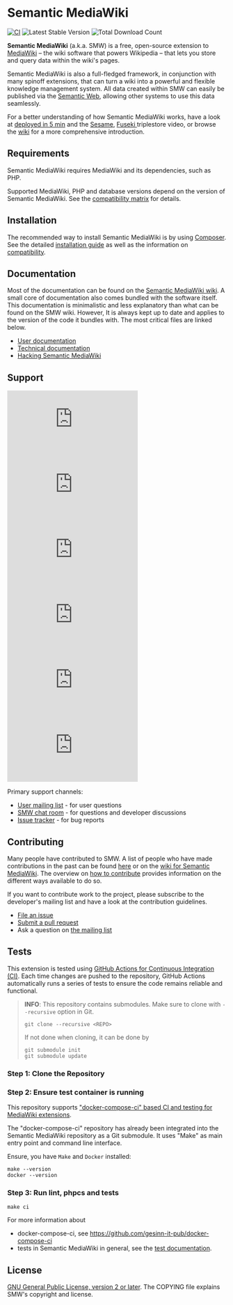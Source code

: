 # Semantic MediaWiki

[![CI](https://github.com/SemanticMediaWiki/SemanticMediaWiki/actions/workflows/main.yml/badge.svg)](https://github.com/SemanticMediaWiki/SemanticMediaWiki/actions/workflows/main.yml)
![Latest Stable Version](https://img.shields.io/packagist/v/mediawiki/semantic-media-wiki.svg)
![Total Download Count](https://img.shields.io/packagist/dt/mediawiki/semantic-media-wiki.svg)

**Semantic MediaWiki** (a.k.a. SMW) is a free, open-source extension to [MediaWiki](https://www.semantic-mediawiki.org/wiki/MediaWiki) – the wiki software that
powers Wikipedia – that lets you store and query data within the wiki's pages.

Semantic MediaWiki is also a full-fledged framework, in conjunction with
many spinoff extensions, that can turn a wiki into a powerful and flexible
knowledge management system. All data created within SMW can easily be
published via the [Semantic Web](https://www.semantic-mediawiki.org/wiki/Semantic_Web),
allowing other systems to use this data seamlessly.

For a better understanding of how Semantic MediaWiki works, have a look at [deployed in 5 min](https://vimeo.com/82255034)
and the [Sesame](https://vimeo.com/126392433), [Fuseki ](https://vimeo.com/118614078) triplestore video, or
browse the [wiki](https://www.semantic-mediawiki.org) for a more comprehensive introduction.

## Requirements

Semantic MediaWiki requires MediaWiki and its dependencies, such as PHP.

Supported MediaWiki, PHP and database versions depend on the version of Semantic MediaWiki.
See the [compatibility matrix](docs/COMPATIBILITY.md) for details.

## Installation

The recommended way to install Semantic MediaWiki is by using [Composer][composer]. See the detailed
[installation guide](docs/INSTALL.md) as well as the information on [compatibility](docs/COMPATIBILITY.md).

## Documentation

Most of the documentation can be found on the [Semantic MediaWiki wiki](https://www.semantic-mediawiki.org).
A small core of documentation also comes bundled with the software itself. This documentation is minimalistic
and less explanatory than what can be found on the SMW wiki. However, It is always kept up to date and applies
to the version of the code it bundles with. The most critical files are linked below.

* [User documentation](docs/README.md)
* [Technical documentation](docs/technical/README.md)
* [Hacking Semantic MediaWiki](docs/architecture/README.md)

## Support

[![Chatroom](https://www.semantic-mediawiki.org/w/thumb.php?f=Comment-alt-solid.svg&width=35)](https://www.semantic-mediawiki.org/wiki/Semantic_MediaWiki_chatroom)
[![Twitter](https://www.semantic-mediawiki.org/w/thumb.php?f=Twitter-square.svg&width=35)](https://twitter.com/#!/semanticmw)
[![Facebook](https://www.semantic-mediawiki.org/w/thumb.php?f=Facebook-square.svg&width=35)](https://www.facebook.com/pages/Semantic-MediaWiki/160459700707245)
[![LinkedIn](https://www.semantic-mediawiki.org/w/thumb.php?f=LinkedIn-square.svg&width=35)]([https://twitter.com/#!/semanticmw](https://www.linkedin.com/groups/2482811/))
[![YouTube](https://www.semantic-mediawiki.org/w/thumb.php?f=Youtube-square.svg&width=35)](https://www.youtube.com/c/semanticmediawiki)
[![Mailing lists](https://www.semantic-mediawiki.org/w/thumb.php?f=Envelope-square.svg&width=35)](https://www.semantic-mediawiki.org/wiki/Semantic_MediaWiki_mailing_lists)

Primary support channels:

* [User mailing list](https://sourceforge.net/projects/semediawiki/lists/semediawiki-user) - for user questions
* [SMW chat room](https://www.semantic-mediawiki.org/wiki/Semantic_MediaWiki_chatroom) - for questions and developer discussions
* [Issue tracker](https://github.com/SemanticMediaWiki/SemanticMediaWiki/issues) - for bug reports

## Contributing

Many people have contributed to SMW. A list of people who have made contributions in the past can
be found [here][contributors] or on the [wiki for Semantic MediaWiki](https://www.semantic-mediawiki.org/wiki/Help:SMW_Project#Contributors).
The overview on [how to contribute](https://github.com/SemanticMediaWiki/SemanticMediaWiki/blob/master/docs/CONTRIBUTING.md)
provides information on the different ways available to do so.

If you want to contribute work to the project, please subscribe to the developer's mailing list and
have a look at the contribution guidelines.

* [File an issue](https://github.com/SemanticMediaWiki/SemanticMediaWiki/issues)
* [Submit a pull request](https://github.com/SemanticMediaWiki/SemanticMediaWiki/pulls)
* Ask a question on [the mailing list](https://www.semantic-mediawiki.org/wiki/Mailing_list)

## Tests

This extension is tested using [GitHub Actions for Continuous Integration (CI)](https://github.com/SemanticMediaWiki/SemanticMediaWiki/actions). Each time changes are pushed to the repository, GitHub Actions automatically runs a series of tests to ensure the code remains reliable and functional.

> **INFO**:
> This repository contains submodules. Make sure to clone with `--recursive` option in Git.
>
> ```
> git clone --recursive <REPO>
> ```
> 
> If not done when cloning, it can be done by
>
> ```
> git submodule init
> git submodule update
> ```

### Step 1: Clone the Repository

### Step 2: Ensure test container is running
This repository supports ["docker-compose-ci" based CI and testing for MediaWiki extensions](https://github.com/gesinn-it-pub/docker-compose-ci).

The "docker-compose-ci" repository has already been integrated into the Semantic MediaWiki repository as a Git submodule. It uses "Make" as main entry point and command line interface.

Ensure, you have `Make` and `Docker` installed:
```
make --version
docker --version
```

### Step 3: Run lint, phpcs and tests

```
make ci
```

For more information about
- docker-compose-ci, see https://github.com/gesinn-it-pub/docker-compose-ci
- tests in Semantic MediaWiki in general, see the [test documentation](/tests/README.md#running-tests).

## License

[GNU General Public License, version 2 or later][gpl-licence]. The COPYING file explains SMW's copyright and license.

[contributors]: https://github.com/SemanticMediaWiki/SemanticMediaWiki/graphs/contributors
[travis]: https://travis-ci.org/SemanticMediaWiki/SemanticMediaWiki
[mw-testing]: https://www.mediawiki.org/wiki/Manual:PHP_unit_testing
[gpl-licence]: https://www.gnu.org/copyleft/gpl.html
[composer]: https://getcomposer.org/
[smw-installation]: https://www.semantic-mediawiki.org/wiki/Help:Installation
